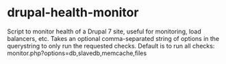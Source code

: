 drupal-health-monitor
=====================

Script to monitor health of a Drupal 7 site, useful for monitoring, load balancers, etc.
Takes an optional comma-separated string of options in the querystring to only run the
requested checks. Default is to run all checks: monitor.php?options=db,slavedb,memcache,files
